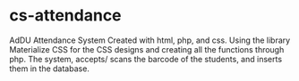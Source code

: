 # cs-attendance
AdDU Attendance System
Created with html, php, and css. Using the library Materialize CSS for the CSS designs and creating all the functions through php.
The system, accepts/ scans the barcode of the students, and inserts them in the database.
